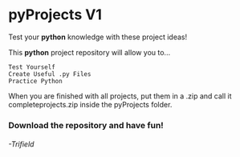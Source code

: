 # pyProjects V1
Test your **python** knowledge with these project ideas!

This **python** project repository will allow you to...

    Test Yourself
    Create Useful .py Files
    Practice Python

When you are finished with all projects, put them in a .zip and call it completeprojects.zip inside the pyProjects folder.
### Download the repository and have fun!
###### -Trifield
